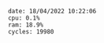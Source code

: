 

                date: 18/04/2022 10:22:06
                cpu: 0.1%
                ram: 18.9%
                cycles: 19980

                         